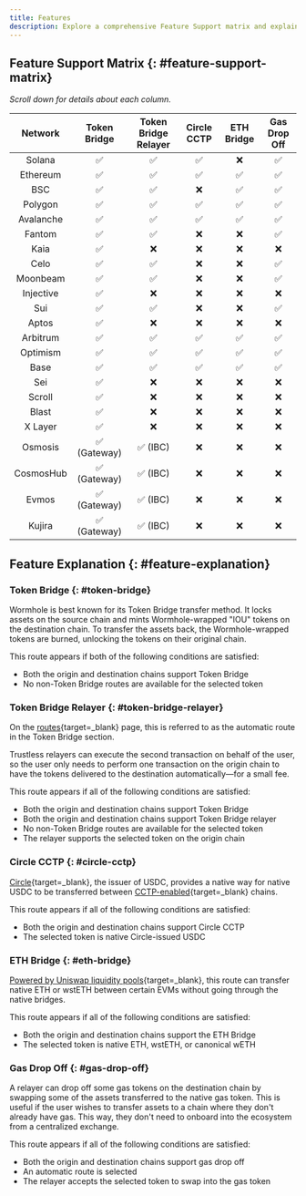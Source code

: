 ```yaml
---
title: Features
description: Explore a comprehensive Feature Support matrix and explain Wormhole's capabilities across networks for Token Bridge, CCTP, ETH Bridge, and more. 
---
```


## Feature Support Matrix {: #feature-support-matrix}

*Scroll down for details about each column.*

| **Network** | **Token Bridge** | **Token Bridge Relayer** | **Circle CCTP** | **ETH Bridge** | **Gas Drop Off** |
|:-----------:|:----------------:|:------------------------:|:---------------:|:--------------:|:----------------:|
|   Solana    |        ✅         |            ✅             |        ✅        |       ❌        |        ✅         |
|  Ethereum   |        ✅         |            ✅             |        ✅        |       ✅        |        ✅         |
|     BSC     |        ✅         |            ✅             |        ❌        |       ✅        |        ✅         |
|   Polygon   |        ✅         |            ✅             |        ✅        |       ✅        |        ✅         |
|  Avalanche  |        ✅         |            ✅             |        ✅        |       ✅        |        ✅         |
|   Fantom    |        ✅         |            ✅             |        ❌        |       ❌        |        ✅         |
|   Kaia    |        ✅         |            ❌             |        ❌        |       ❌        |        ❌         |
|    Celo     |        ✅         |            ✅             |        ❌        |       ❌        |        ✅         |
|  Moonbeam   |        ✅         |            ✅             |        ❌        |       ❌        |        ✅         |
|  Injective  |        ✅         |            ❌             |        ❌        |       ❌        |        ❌         |
|     Sui     |        ✅         |            ✅             |        ❌        |       ❌        |        ✅         |
|    Aptos    |        ✅         |            ❌             |        ❌        |       ❌        |        ❌         |
|  Arbitrum   |        ✅         |            ✅             |        ✅        |       ✅        |        ✅         |
|  Optimism   |        ✅         |            ✅             |        ✅        |       ✅        |        ✅         |
|    Base     |        ✅         |            ✅             |        ✅        |       ✅        |        ✅         |
|     Sei     |        ✅         |            ❌             |        ❌        |       ❌        |        ❌         |
|   Scroll    |        ✅         |            ❌             |        ❌        |       ❌        |        ❌         |
|    Blast    |        ✅         |            ❌             |        ❌        |       ❌        |        ❌         |
|   X Layer   |        ✅         |            ❌             |        ❌        |       ❌        |        ❌         |
|   Osmosis   |   ✅ (Gateway)    |         ✅ (IBC)          |        ❌        |       ❌        |        ❌         |
|  CosmosHub  |   ✅ (Gateway)    |         ✅ (IBC)          |        ❌        |       ❌        |        ❌         |
|    Evmos    |   ✅ (Gateway)    |         ✅ (IBC)          |        ❌        |       ❌        |        ❌         |
|   Kujira    |   ✅ (Gateway)    |         ✅ (IBC)          |        ❌        |       ❌        |        ❌         |

## Feature Explanation {: #feature-explanation}

### Token Bridge {: #token-bridge}

Wormhole is best known for its Token Bridge transfer method. It locks assets on the source chain and mints Wormhole-wrapped "IOU" tokens on the destination chain. To transfer the assets back, the Wormhole-wrapped tokens are burned, unlocking the tokens on their original chain.

This route appears if both of the following conditions are satisfied:

 - Both the origin and destination chains support Token Bridge 
 - No non-Token Bridge routes are available for the selected token

### Token Bridge Relayer {: #token-bridge-relayer}

On the [routes](/docs/build/applications/connect/routes/){target=\_blank} page, this is referred to as the automatic route in the Token Bridge section.

Trustless relayers can execute the second transaction on behalf of the user, so the user only needs to perform one transaction on the origin chain to have the tokens delivered to the destination automatically—for a small fee.

This route appears if all of the following conditions are satisfied:

- Both the origin and destination chains support Token Bridge
- Both the origin and destination chains support Token Bridge relayer
- No non-Token Bridge routes are available for the selected token
- The relayer supports the selected token on the origin chain

### Circle CCTP {: #circle-cctp}

[Circle](https://www.circle.com/en/){target=\_blank}, the issuer of USDC, provides a native way for native USDC to be transferred between [CCTP-enabled](https://www.circle.com/en/cross-chain-transfer-protocol){target=\_blank} chains.

This route appears if all of the following conditions are satisfied:

- Both the origin and destination chains support Circle CCTP
- The selected token is native Circle-issued USDC

### ETH Bridge {: #eth-bridge}

[Powered by Uniswap liquidity pools](https://github.com/wormhole-foundation/example-uniswap-liquidity-layer){target=\_blank}, this route can transfer native ETH or wstETH between certain EVMs without going through the native bridges.

This route appears if all of the following conditions are satisfied:

- Both the origin and destination chains support the ETH Bridge
- The selected token is native ETH, wstETH, or canonical wETH

### Gas Drop Off {: #gas-drop-off}

A relayer can drop off some gas tokens on the destination chain by swapping some of the assets transferred to the native gas token. This is useful if the user wishes to transfer assets to a chain where they don't already have gas. This way, they don't need to onboard into the ecosystem from a centralized exchange.

This route appears if all of the following conditions are satisfied:

- Both the origin and destination chains support gas drop off
- An automatic route is selected
- The relayer accepts the selected token to swap into the gas token